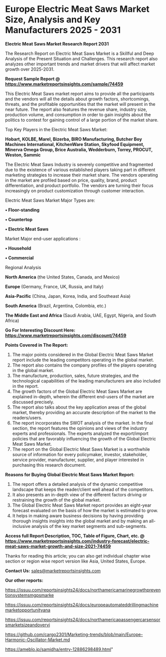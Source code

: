 # Europe Electric Meat Saws Market Size, Analysis and Key Manufacturers 2025 - 2031

<strong>Electric Meat Saws Market Research Report 2031</strong>

The Research Report on Electric Meat Saws Market is a Skillful and Deep Analysis of the Present Situation and Challenges. This research report also analyzes other important trends and market drivers that will affect market growth over 2025-2031.

<strong>Request Sample Report @ <a href=https://www.marketreportsinsights.com/sample/74459>https://www.marketreportsinsights.com/sample/74459</a></strong>

This Electric Meat Saws market report aims to provide all the participants and the vendors will all the details about growth factors, shortcomings, threats, and the profitable opportunities that the market will present in the near future. The report also features the revenue share, industry size, production volume, and consumption in order to gain insights about the politics to contest for gaining control of a large portion of the market share.

Top Key Players in the Electric Meat Saws Market:

<strong>Hobart, KOLBE, Marel, Bizerba, BIRO Manufacturing, Butcher Boy Machines International, KitchenWare Station, Skyfood Equipment, Minerva Omega Group, Brice Australia, Wedderburn, Torrey, PROCUT, Weston, Sammic</strong>

The Electric Meat Saws Industry is severely competitive and fragmented due to the existence of various established players taking part in different marketing strategies to increase their market share. The vendors operating in the market are profiled based on price, quality, brand, product differentiation, and product portfolio. The vendors are turning their focus increasingly on product customization through customer interaction.

Electric Meat Saws Market Major Types are:

<strong>• Floor-standing

• Countertop

• Electric Meat Saws</strong>

Market Major end-user applications :

<strong>• Household

• Commercial</strong>

Regional Analysis

</u><strong><b>North America</b></strong> (the United States, Canada, and Mexico)

<strong><b>Europe </b></strong>(Germany, France, UK, Russia, and Italy)

<strong><b>Asia-Pacific</b></strong> (China, Japan, Korea, India, and Southeast Asia)

<strong><b>South America</b></strong> (Brazil, Argentina, Colombia, etc.)

<strong><b>The Middle East and Africa</b></strong> (Saudi Arabia, UAE, Egypt, Nigeria, and South Africa)

<strong>Go For Interesting Discount Here: <a href=https://www.marketreportsinsights.com/discount/74459>https://www.marketreportsinsights.com/discount/74459</a></strong>

<strong>Points Covered in The Report:</strong>
<ol>
  <li>The major points considered in the Global Electric Meat Saws Market report include the leading competitors operating in the global market.</li>
  <li>The report also contains the company profiles of the players operating in the global market.</li>
  <li>The manufacture, production, sales, future strategies, and the technological capabilities of the leading manufacturers are also included in the report.</li>
  <li>The growth factors of the Global Electric Meat Saws Market are explained in-depth, wherein the different end-users of the market are discussed precisely.</li>
  <li>The report also talks about the key application areas of the global market, thereby providing an accurate description of the market to the readers/users.</li>
  <li>The report incorporates the SWOT analysis of the market. In the final section, the report features the opinions and views of the industry experts and professionals. The experts analyzed the export/import policies that are favorably influencing the growth of the Global Electric Meat Saws Market.</li>
  <li>The report on the Global Electric Meat Saws Market is a worthwhile source of information for every policymaker, investor, stakeholder, service provider, manufacturer, supplier, and player interested in purchasing this research document.</li>
</ol>
<strong>Reasons for Buying Global Electric Meat Saws Market Report:</strong>

<ol>
  <li>The report offers a detailed analysis of the dynamic competitive landscape that keeps the reader/client well ahead of the competitors.</li>
  <li>It also presents an in-depth view of the different factors driving or restraining the growth of the global market.</li>
  <li>The Global Electric Meat Saws Market report provides an eight-year forecast evaluated on the basis of how the market is estimated to grow.</li>
  <li>It helps in making aware business decisions by having providing thorough insights insights into the global market and by making an all-inclusive analysis of the key market segments and sub-segments.</li>
</ol>
<strong>Access full Report Description, TOC, Table of Figure, Chart, etc. @ <a href=https://www.marketreportsinsights.com/industry-forecast/electric-meat-saws-market-growth-and-size-2021-74459>https://www.marketreportsinsights.com/industry-forecast/electric-meat-saws-market-growth-and-size-2021-74459</a></strong>


Thanks for reading this article; you can also get individual chapter wise section or region wise report version like Asia, United States, Europe.

<strong>Contact Us:</strong>
sales@marketreportsinsights.com

<strong>Our other reports:</strong>

<a href=https://issuu.com/reportsinsights24/docs/northamericamarinegrowthpreventionsystemsmgpsmarke>https://issuu.com/reportsinsights24/docs/northamericamarinegrowthpreventionsystemsmgpsmarke</a>

<a href=https://issuu.com/reportsinsights24/docs/europeautomateddrillingmachinemarketopportunityana>https://issuu.com/reportsinsights24/docs/europeautomateddrillingmachinemarketopportunityana</a>

<a href=https://issuu.com/reportsinsights24/docs/northamericapassengercarsensorsmarketsizeandovervi>https://issuu.com/reportsinsights24/docs/northamericapassengercarsensorsmarketsizeandovervi</a>

<a href=https://github.com/cargo2301/Marketing-trends/blob/main/Europe-Harmonic-Oscillator-Market.md>https://github.com/cargo2301/Marketing-trends/blob/main/Europe-Harmonic-Oscillator-Market.md</a>

<a href=https://ameblo.jp/samidha/entry-12886298489.html>https://ameblo.jp/samidha/entry-12886298489.html</a>"
